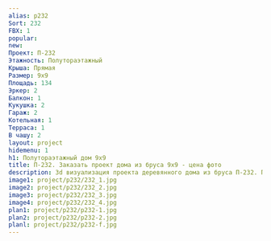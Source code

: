 ```yaml
---
alias: p232
Sort: 232
FBX: 1
popular: 
new: 
Проект: П-232
Этажность: Полутораэтажный
Крыша: Прямая
Размер: 9х9
Площадь: 134
Эркер: 2
Балкон: 1
Кукушка: 2
Гараж: 2
Котельная: 1
Терраса: 1
В чашу: 2
layout: project
hidemenu: 1
h1: Полутораэтажный дом 9х9
title: П-232. Заказать проект дома из бруса 9х9 - цена фото
description: 3d визуализация проекта деревянного дома из бруса П-232. Площадь 134 м2, размер 9х9. Вы можете внести любые изменения в проект.
image1: project/p232/232_1.jpg
image2: project/p232/232_2.jpg
image3: project/p232/232_3.jpg
image4: project/p232/232_4.jpg
plan1: project/p232/p232-1.jpg
plan2: project/p232/p232-2.jpg
planl: project/p232/p232-f.jpg
---
```

